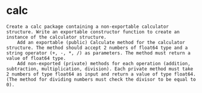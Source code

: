 # calc
    Create a calc package containing a non-exportable calculator structure. Write an exportable constructor function to create an instance of the calculator structure.
        Add an exportable (public) Calculate method for the calculator structure. The method should accept 2 numbers of float64 type and a string operator (+, -, *, /) as parameters. The method must return a value of float64 type.
        Add non-exported (private) methods for each operation (addition, subtraction, multiplication, division). Each private method must take 2 numbers of type float64 as input and return a value of type float64. (The method for dividing numbers must check the divisor to be equal to 0).
